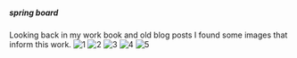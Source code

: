 ##### spring board
Looking back in my work book and old blog posts I found some images that inform this work. 
![1][1] 
![2][2] 
![3][3] 
![4][4] 
![5][5]


[3]: http://wpcontent.answcdn.com/wikipedia/commons/thumb/0/00/PaperTapes-5and8Hole.jpg/300px-PaperTapes-5and8Hole.jpg
[5]: http://www.stencilwarehouse.com/acatalog/Benday_8mm_holes_4mm_6530_LG.jpg
[4]: http://4.bp.blogspot.com/-MkJjrsDBGww/TsDZIgMfpVI/AAAAAAAAAsk/04D6M_TlBpY/s1600/LICHTENSTEIN+1997+Landscape+with+Scholar%2527s+Rock.jpg
[1]: http://2.bp.blogspot.com/-pifD3yCeLe0/UeQd5BPCaJI/AAAAAAAACGg/5eVMJUMF6Xk/s320/IMG_20130715_131923.jpg
[2]: http://3.bp.blogspot.com/-WtmPHfCHwTs/UePHeSYcQ7I/AAAAAAAACDs/iQ-c52e6zB8/s320/2013-07-15





